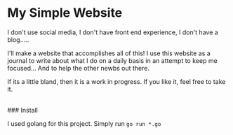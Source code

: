 # My Simple Website

I don't use social media, I don't have front end experience, I don't have a blog.....

I'll make a website that accomplishes all of this!
I use this website as a journal to write about what I do on a daily basis in an attempt to keep me focused... And to help the other newbs out there.


If its a little bland, then it is a work in progress. If you like it, feel free to take it.

<br>
### Install

I used golang for this project.
Simply run `go run *.go`


